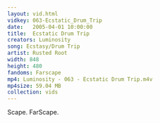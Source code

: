 ```yaml
---
layout: vid.html
vidkey: 063-Ecstatic_Drum_Trip
date:   2005-04-01 10:00:00
title:  Ecstatic Drum Trip
creators: Luminosity
song: Ecstasy/Drum Trip
artist: Rusted Root
width: 848
height: 480
fandoms: Farscape
mp4: Luminosity - 063 - Ecstatic Drum Trip.m4v
mp4size: 59.04 MB
collection: vids
---
```


  <div>
  Scape. FarScape.
  </div>
  